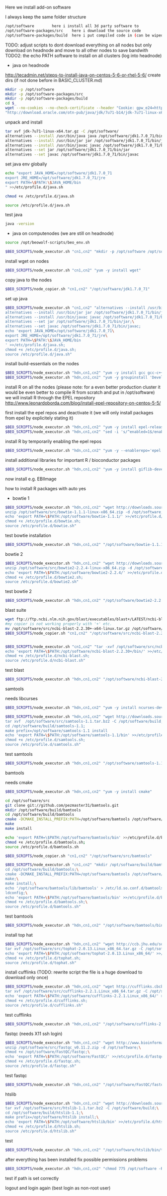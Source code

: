 Here we install add-on software

I always keep the same folder structure

```bash
/opt/software        here i install all 3d party software to
/opt/software-packages/src    here i download the source code
/opt/software-packages/build  here i put compiled code in (can be wiped or recompiled later)
```

TODO: adjust scripts to dont download everything on all nodes but only download on headnode and move to all other nodes to save bandwith
TODO2: the echo PATH
software to install on all clusters (log into headnode)

* java on headnode

http://tecadmin.net/steps-to-install-java-on-centos-5-6-or-rhel-5-6/
create dirs (if not done before in BASIC_CLUSTER.md)
```bash
mkdir -p /opt/software
mkdir -p /opt/software-packages/src
mkdir -p /opt/software-packages/build
cd $_ 
wget --no-cookies --no-check-certificate --header "Cookie: gpw_e24=http%3A%2F%2Fwww.oracle.com%2F; oraclelicense=accept-securebackup-cookie" \
"http://download.oracle.com/otn-pub/java/jdk/7u71-b14/jdk-7u71-linux-x64.tar.gz"
```
unpack and install
```bash
tar xvf jdk-7u71-linux-x64.tar.gz -C /opt/software/
alternatives --install /usr/bin/java java /opt/software/jdk1.7.0_71/bin/java 2
alternatives --install /usr/bin/jar jar /opt/software/jdk1.7.0_71/bin/jar 2
alternatives --install /usr/bin/javac javac /opt/software/jdk1.7.0_71/bin/javac 2
alternatives --set jar /opt/software/jdk1.7.0_71/bin/jar
alternatives --set javac /opt/software/jdk1.7.0_71/bin/javac 
```

set java env globally
```bash
echo "export JAVA_HOME=/opt/software/jdk1.7.0_71
export JRE_HOME=/opt/software/jdk1.7.0_71/jre
export PATH=\$PATH:\$JAVA_HOME/bin
" >>/etc/profile.d/java.sh

chmod +x /etc/profile.d/java.sh

source /etc/profile.d/java.sh
```
test java
```bash
java -version
```

* java on computenodes (we are still on headnode)
```bash
source /opt/beowolf-scripts/beo_env.sh
```

```bash
$BEO_SCRIPTS/node_executor.sh "cn1,cn2" "mkdir -p /opt/software /opt/software-packages/src /opt/software-packages/build" 
```
install wget on nodes
```bash
$BEO_SCRIPTS/node_executor.sh "cn1,cn2" "yum -y install wget" 
```

copy java to the nodes
```bash
$BEO_SCRIPTS/node_copier.sh "cn1,cn2" "/opt/software/jdk1.7.0_71"
```
set up java
```bash
$BEO_SCRIPTS/node_executor.sh "cn1,cn2" "alternatives --install /usr/bin/java java /opt/software/jdk1.7.0_71/bin/java 2;\
alternatives --install /usr/bin/jar jar /opt/software/jdk1.7.0_71/bin/jar 2;\
alternatives --install /usr/bin/javac javac /opt/software/jdk1.7.0_71/bin/javac 2;\
alternatives --set jar /opt/software/jdk1.7.0_71/bin/jar;\
alternatives --set javac /opt/software/jdk1.7.0_71/bin/javac;
echo 'export JAVA_HOME=/opt/software/jdk1.7.0_71\
export JRE_HOME=/opt/software/jdk1.7.0_71/jre\
export PATH=\$PATH:\$JAVA_HOME/bin
' >>/etc/profile.d/java.sh;
chmod +x /etc/profile.d/java.sh;
source /etc/profile.d/java.sh"
```


install build-essentials on the nodes
```bash
$BEO_SCRIPTS/node_executor.sh "hdn,cn1,cn2" "yum -y install gcc gcc-c++ kernel-devel make"
$BEO_SCRIPTS/node_executor.sh "hdn,cn1,cn2" "yum -y groupinstall 'Development tools'"
```

install R on all the nodes (please note: for a even better production cluster it would be even better to compile R from scratch and put in /opt/software)
we will install R through the EPEL repository
http://www.leonardoborda.com/blog/install-epel-repository-on-centos-5-5/

first install the epel repos and deactivate it (we will only install packages from epel by explicitely stating it)
```bash
$BEO_SCRIPTS/node_executor.sh "hdn,cn1,cn2" "yum -y install epel-release"
$BEO_SCRIPTS/node_executor.sh "hdn,cn1,cn2" "sed -i 's/^enabled=1$/enabled=0/' /etc/yum.repos.d/epel.repo"
```

install R by temporarily enabling the epel repos
```bash
$BEO_SCRIPTS/node_executor.sh "hdn,cn1,cn2" "yum -y --enablerepo='epel' install R"
```

install additional libraries for important R / bioconductor packages
```bash
$BEO_SCRIPTS/node_executor.sh "hdn,cn1,cn2" "yum -y install giflib-devel libjpeg-devel libtiff-devel libpng-devel freetype-devel ImageMagick ImageMagick-devel"
```

now install e.g. EBIImage

how to install R packages with auto yes


* bowtie 1
```bash
$BEO_SCRIPTS/node_executor.sh "hdn,cn1,cn2" "wget http://downloads.sourceforge.net/project/bowtie-bio/bowtie/1.1.1/bowtie-1.1.1-linux-x86_64.zip -P  /opt/software/src;\
unzip /opt/software/src/bowtie-1.1.1-linux-x86_64.zip -d /opt/software;\
echo 'export PATH=\$PATH:/opt/software/bowtie-1.1.1/' >>/etc/profile.d/bowtie.sh;\
chmod +x /etc/profile.d/bowtie.sh;
source /etc/profile.d/bowtie.sh"
```
test bowtie installation

```bash
$BEO_SCRIPTS/node_executor.sh "hdn,cn1,cn2" "/opt/software/bowtie-1.1.1/bowtie -h" | grep options
```

bowtie 2

```bash
$BEO_SCRIPTS/node_executor.sh "hdn,cn1,cn2" "wget http://downloads.sourceforge.net/project/bowtie-bio/bowtie2/2.2.4/bowtie2-2.2.4-linux-x86_64.zip -P /opt/software/src;\
unzip /opt/software/src/bowtie2-2.2.4-linux-x86_64.zip -d /opt/software;\
echo 'export PATH=\$PATH:/opt/software/bowtie2-2.2.4/' >>/etc/profile.d/bowtie2.sh;\
chmod +x /etc/profile.d/bowtie2.sh;
source /etc/profile.d/bowtie2.sh"
```

test bowtie 2
```bash
$BEO_SCRIPTS/node_executor.sh "hdn,cn1,cn2" "/opt/software/bowtie2-2.2.4/bowtie2 -h" | grep options
```


blast suite
```bash
wget ftp://ftp.ncbi.nlm.nih.gov/blast/executables/blast+/LATEST/ncbi-blast-2.2.30+-x64-linux.tar.gz -P /opt/software/src
#my copier is not working properly with '+' etc.
mv /opt/software/src/ncbi-blast-2.2.30+-x64-linux.tar.gz /opt/software/src/ncbi-blast-2.2.30.tar.gz
$BEO_SCRIPTS/node_copier.sh "cn1,cn2" "/opt/software/src/ncbi-blast-2.2.30.tar.gz"


$BEO_SCRIPTS/node_executor.sh "cn1,cn2" "tar -xvf /opt/software/src/ncbi-blast-2.2.30.tar.gz -C /opt/software;\
echo 'export PATH=\$PATH:/opt/software/ncbi-blast-2.2.30+/bin/' >>/etc/profile.d/ncbi-blast.sh;\
chmod +x /etc/profile.d/ncbi-blast.sh;
source /etc/profile.d/ncbi-blast.sh"
```

test blast
```bash
$BEO_SCRIPTS/node_executor.sh "hdn,cn1,cn2" "/opt/software/ncbi-blast-2.2.30+/bin/blastn -h" | grep options
```

samtools

needs libcurses
```bash
$BEO_SCRIPTS/node_executor.sh "hdn,cn1,cn2" "yum -y install ncurses-devel ncurses"
```

```bash
$BEO_SCRIPTS/node_executor.sh "hdn,cn1,cn2" "wget http://downloads.sourceforge.net/project/samtools/samtools/1.1/samtools-1.1.tar.bz2 -P /opt/software/src;\
tar xvf  /opt/software/src/samtools-1.1.tar.bz2 -C /opt/software/build;\
cd /opt/software/build/samtools-1.1;
make prefix=/opt/software/samtools-1.1 install
echo 'export PATH=\$PATH:/opt/software/samtools-1.1/bin' >>/etc/profile.d/samtools.sh;\
chmod +x /etc/profile.d/samtools.sh;
source /etc/profile.d/samtools.sh"
```

test samtools
```bash
$BEO_SCRIPTS/node_executor.sh "hdn,cn1,cn2" "/opt/software/samtools-1.1/bin/samtools" | grep Usage
```

bamtools

needs cmake

```bash
$BEO_SCRIPTS/node_executor.sh "hdn,cn1,cn2" "yum -y install cmake"

```

```bash
cd /opt/software/src
git clone git://github.com/pezmaster31/bamtools.git
mkdir /opt/software/build/bamtools
cd /opt/software/build/bamtools
cmake -DCMAKE_INSTALL_PREFIX:PATH=/opt/software/bamtools /opt/software/src/bamtools
make
make install

echo 'export PATH=\$PATH:/opt/software/bamtools/bin' >>/etc/profile.d/bamtools.sh;
chmod +x /etc/profile.d/bamtools.sh;
source /etc/profile.d/bamtools.sh

$BEO_SCRIPTS/node_copier.sh "cn1,cn2" "/opt/software/src/bamtools"

$BEO_SCRIPTS/node_executor.sh "cn1,cn2" "mkdir /opt/software/build/bamtools;\
cd /opt/software/build/bamtools;\
cmake -DCMAKE_INSTALL_PREFIX:PATH=/opt/software/bamtools /opt/software/src/bamtools;\
make;\
make install;\
echo '/opt/software/bamtools/lib/bamtools' > /etc/ld.so.conf.d/bamtools.conf;\
ldconfig;\
echo 'export PATH=\$PATH:/opt/software/bamtools/bin' >>/etc/profile.d/bamtools.sh;\
chmod +x /etc/profile.d/bamtools.sh;\
source /etc/profile.d/bamtools.sh"
```

test bamtools
```bash
$BEO_SCRIPTS/node_executor.sh "hdn,cn1,cn2" "/opt/software/bamtools/bin/bamtools" | grep Usage
```


install top hat
```bash
$BEO_SCRIPTS/node_executor.sh "hdn,cn1,cn2" "wget http://ccb.jhu.edu/software/tophat/downloads/tophat-2.0.13.Linux_x86_64.tar.gz -P /opt/software/src;\
tar xvf /opt/software/src/tophat-2.0.13.Linux_x86_64.tar.gz -C /opt/software;\
echo 'export PATH=\$PATH:/opt/software/tophat-2.0.13.Linux_x86_64/' >>/etc/profile.d/tophat.sh;\
chmod +x /etc/profile.d/tophat.sh;
source /etc/profile.d/tophat.sh"
```

install cufflinks (TODO: rewrite script the file is a huge download to download only once)

```bash
$BEO_SCRIPTS/node_executor.sh "hdn,cn1,cn2" "wget http://cufflinks.cbcb.umd.edu/downloads/cufflinks-2.2.1.Linux_x86_64.tar.gz -P /opt/software/src;\
tar xvf /opt/software/src/cufflinks-2.2.1.Linux_x86_64.tar.gz -C /opt/software;\
echo 'export PATH=\$PATH:/opt/software/cufflinks-2.2.1.Linux_x86_64/' >>/etc/profile.d/cufflinks.sh;\
chmod +x /etc/profile.d/cufflinks.sh;
source /etc/profile.d/cufflinks.sh"
```
test cufflinks
```bash
$BEO_SCRIPTS/node_executor.sh "hdn,cn1,cn2" "/opt/software/cufflinks-2.2.1.Linux_x86_64/cufflinks" 
```


fastqc (needs X11 ssh login)
```bash
$BEO_SCRIPTS/node_executor.sh "hdn,cn1,cn2" "wget http://www.bioinformatics.babraham.ac.uk/projects/fastqc/fastqc_v0.11.2.zip -P /opt/software/src;\
unzip /opt/software/src/fastqc_v0.11.2.zip -d /opt/software;\
chmod +x /opt/software/FastQC/fastqc;\
echo 'export PATH=\$PATH:/opt/software/FastQC/' >>/etc/profile.d/fastqc.sh;\
chmod +x /etc/profile.d/fastqc.sh;
source /etc/profile.d/fastqc.sh"
```
test fastqc
```bash
$BEO_SCRIPTS/node_executor.sh "hdn,cn1,cn2" "/opt/software/FastQC/fastqc" 
```

htslib
```bash
$BEO_SCRIPTS/node_executor.sh "hdn,cn1,cn2" "wget http://downloads.sourceforge.net/project/samtools/samtools/1.1/htslib-1.1.tar.bz2 -P /opt/software/src;\
tar xvf /opt/software/src/htslib-1.1.tar.bz2 -C /opt/software/build;\
cd /opt/software/build/htslib-1.1;\
make prefix=/opt/software/htslib install;\
echo 'export PATH=\$PATH:/opt/software/htslib/bin' >>/etc/profile.d/htslib.sh;\
chmod +x /etc/profile.d/htslib.sh;
source /etc/profile.d/htslib.sh"
```

test
```bash
$BEO_SCRIPTS/node_executor.sh "hdn,cn1,cn2" "/opt/software/htslib/bin/tabix"
```

after everything has been installed fix possible permissions problems
```bash
$BEO_SCRIPTS/node_executor.sh "hdn,cn1,cn2" "chmod 775 /opt/software -R"
```

test if path is set correctly

logout and login again (best login as non-root user)
```bash

```